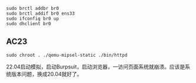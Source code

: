 
```
sudo brctl addbr br0
sudo brctl addif br0 ens33
sudo ifconfig br0 up
sudo dhclient br0
```

## AC23

```
sudo chroot . ./qemu-mipsel-static ./bin/httpd
```

22.04启动模拟，启动Burpsuit，启动浏览器，一访问页面系统就崩溃。应该是系统版本问题，换成20.04就好了。